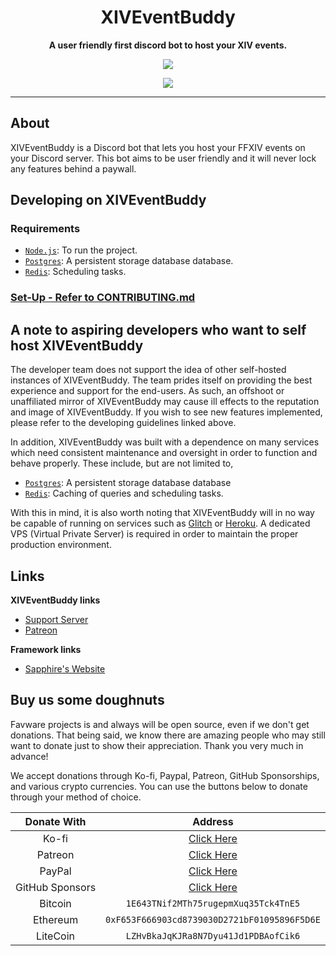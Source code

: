 <div align="center">

<!-- TODO: Add new icon -->
<!-- <img height="200" src="https://cdn.favware.tech/img/nightbloom-logo.png" alt="XIVEventBuddy"/> -->

# XIVEventBuddy

**A user friendly first discord bot to host your XIV events.**

<a href="https://github.com/favware/XIVEventBuddy/blob/main/LICENSE" alt="License"><img src="https://img.shields.io/github/license/favware/XIVEventBuddy"/></a>

<a href="https://join.favware.tech" alt="Support Server"><img src="https://discord.com/api/guilds/512303595966824458/embed.png?style=banner2"/></a>

</div>

---

## About

XIVEventBuddy is a Discord bot that lets you host your FFXIV events on your Discord server. This bot aims to be user
friendly and it will never lock any features behind a paywall.

## Developing on XIVEventBuddy

### Requirements

- [`Node.js`]: To run the project.
- [`Postgres`]: A persistent storage database database.
- [`Redis`]: Scheduling tasks.

### [Set-Up - Refer to CONTRIBUTING.md]

## A note to aspiring developers who want to self host XIVEventBuddy

The developer team does not support the idea of other self-hosted instances of XIVEventBuddy. The team prides itself on
providing the best experience and support for the end-users. As such, an offshoot or unaffiliated mirror of
XIVEventBuddy may cause ill effects to the reputation and image of XIVEventBuddy. If you wish to see new features
implemented, please refer to the developing guidelines linked above.

In addition, XIVEventBuddy was built with a dependence on many services which need consistent maintenance and oversight
in order to function and behave properly. These include, but are not limited to,

- [`Postgres`]: A persistent storage database database
- [`Redis`]: Caching of queries and scheduling tasks.

With this in mind, it is also worth noting that XIVEventBuddy will in no way be capable of running on services such as
[Glitch] or [Heroku]. A dedicated VPS (Virtual Private Server) is required in order to maintain the proper production
environment.

## Links

**XIVEventBuddy links**

- [Support Server][]
- [Patreon]

**Framework links**

- [Sapphire's Website][]

## Buy us some doughnuts

Favware projects is and always will be open source, even if we don't get donations. That being said, we know there are
amazing people who may still want to donate just to show their appreciation. Thank you very much in advance!

We accept donations through Ko-fi, Paypal, Patreon, GitHub Sponsorships, and various crypto currencies. You can use the
buttons below to donate through your method of choice.

|   Donate With   |                      Address                      |
| :-------------: | :-----------------------------------------------: |
|      Ko-fi      |  [Click Here](https://donate.favware.tech/kofi)   |
|     Patreon     | [Click Here](https://donate.favware.tech/patreon) |
|     PayPal      | [Click Here](https://donate.favware.tech/paypal)  |
| GitHub Sponsors |  [Click Here](https://github.com/sponsors/Favna)  |
|     Bitcoin     |       `1E643TNif2MTh75rugepmXuq35Tck4TnE5`        |
|    Ethereum     |   `0xF653F666903cd8739030D2721bF01095896F5D6E`    |
|    LiteCoin     |       `LZHvBkaJqKJRa8N7Dyu41Jd1PDBAofCik6`        |

[`postgres`]: https://postgresql.org
[`node.js`]: https://nodejs.org/en/download/current/
[`redis`]: https://redis.io
[glitch]: https://glitch.com/
[heroku]: https://www.heroku.com/
[patreon]: https://donate.favware.tech/patreon
[sapphire's website]: https://sapphirejs.dev
[set-up - refer to contributing.md]: /.github/CONTRIBUTING.md
[support server]: https://join.favware.tech
